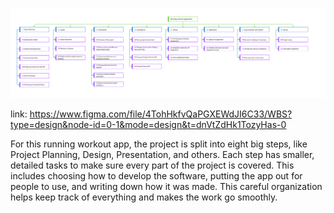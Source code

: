 ![WBS](images/WBS.PNG)

link: https://www.figma.com/file/4TohHkfvQaPGXEWdJI6C33/WBS?type=design&node-id=0-1&mode=design&t=dnVtZdHk1TozyHas-0

For this running workout app, the project is split into eight big steps, like Project Planning, Design, Presentation, and others. Each step has smaller, detailed tasks to make sure every part of the project is covered. This includes choosing how to develop the software, putting the app out for people to use, and writing down how it was made. This careful organization helps keep track of everything and makes the work go smoothly.
